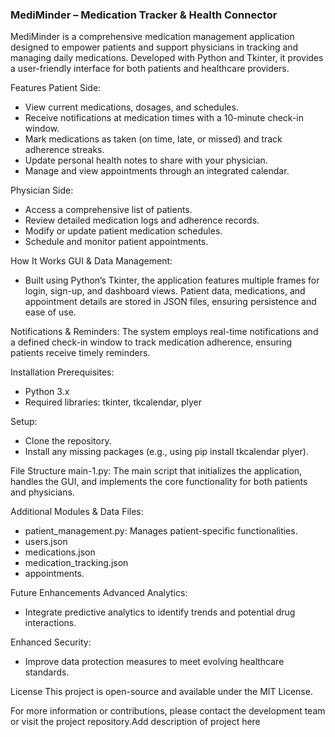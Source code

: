 ### MediMinder – Medication Tracker & Health Connector
MediMinder is a comprehensive medication management application designed to empower patients and support physicians in tracking and managing daily medications. Developed with Python and Tkinter, it provides a user-friendly interface for both patients and healthcare providers.

Features
Patient Side:

- View current medications, dosages, and schedules.
- Receive notifications at medication times with a 10-minute check-in window.
- Mark medications as taken (on time, late, or missed) and track adherence streaks.
- Update personal health notes to share with your physician.
- Manage and view appointments through an integrated calendar.

Physician Side:

- Access a comprehensive list of patients.
- Review detailed medication logs and adherence records.
- Modify or update patient medication schedules.
- Schedule and monitor patient appointments.

How It Works
GUI & Data Management:
- Built using Python’s Tkinter, the application features multiple frames for login, sign-up, and dashboard views. Patient data, medications, and appointment details are stored in JSON files, ensuring persistence and ease of use.

Notifications & Reminders:
The system employs real-time notifications and a defined check-in window to track medication adherence, ensuring patients receive timely reminders.

Installation Prerequisites:
- Python 3.x
- Required libraries: tkinter, tkcalendar, plyer

Setup:
- Clone the repository.
- Install any missing packages (e.g., using pip install tkcalendar plyer).

File Structure
main-1.py:
The main script that initializes the application, handles the GUI, and implements the core functionality for both patients and physicians.

Additional Modules & Data Files:
- patient_management.py: Manages patient-specific functionalities.
- users.json
- medications.json
- medication_tracking.json
- appointments.

Future Enhancements
Advanced Analytics:
- Integrate predictive analytics to identify trends and potential drug interactions.

Enhanced Security:
- Improve data protection measures to meet evolving healthcare standards.

License
This project is open-source and available under the MIT License.

For more information or contributions, please contact the development team or visit the project repository.Add description of project here
